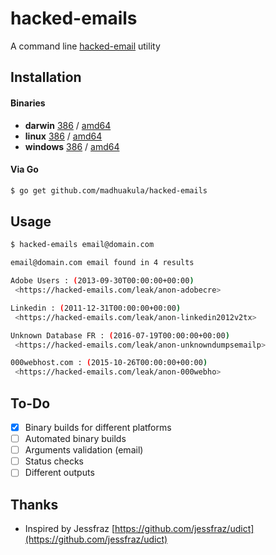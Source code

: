# hacked-emails

A command line [hacked-email](hadiali12@gmail.com) utility

## Installation

#### Binaries

- **darwin** [386](https://github.com/madhuakula/hacked-emails/releases/download/0.0.1/hacked-emails-darwin-386) / [amd64](https://github.com/madhuakula/hacked-emails/releases/download/0.0.1/hacked-emails-darwin-amd64)
- **linux** [386](https://github.com/madhuakula/hacked-emails/releases/download/0.0.1/hacked-emails-linux-386) / [amd64](https://github.com/madhuakula/hacked-emails/releases/download/0.0.1/hacked-emails-linux-amd64)
- **windows** [386](https://github.com/madhuakula/hacked-emails/releases/download/0.0.1/hacked-emails-windows-386) / [amd64](https://github.com/madhuakula/hacked-emails/releases/download/0.0.1/hacked-emails-windows-amd64)

#### Via Go

```bash
$ go get github.com/madhuakula/hacked-emails
```

## Usage

```bash
$ hacked-emails email@domain.com

email@domain.com email found in 4 results

Adobe Users : (2013-09-30T00:00:00+00:00)
 <https://hacked-emails.com/leak/anon-adobecre>

Linkedin : (2011-12-31T00:00:00+00:00)
 <https://hacked-emails.com/leak/anon-linkedin2012v2tx>

Unknown Database FR : (2016-07-19T00:00:00+00:00)
 <https://hacked-emails.com/leak/anon-unknowndumpsemailp>

000webhost.com : (2015-10-26T00:00:00+00:00)
 <https://hacked-emails.com/leak/anon-000webho>
```

## To-Do

- [X] Binary builds for different platforms
- [ ] Automated binary builds
- [ ] Arguments validation (email)
- [ ] Status checks
- [ ] Different outputs

## Thanks

- Inspired by Jessfraz [https://github.com/jessfraz/udict](https://github.com/jessfraz/udict)
